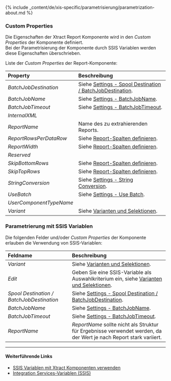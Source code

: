 
{% include _content/de/xis-specific/parametrisierung/parametrization-about.md  %}

### Custom Properties

Die Eigenschaften der Xtract Report Komponente wird in den *Custom Properties* der Komponente definiert. <br>
Bei der Parametrisierung der Komponente durch SSIS Variablen werden diese Eigenschaften überschrieben.

Liste der *Custom Properties* der Report-Komponente:

|Property|Beschreibung|
|:----|:----|
| *BatchJobDestination* | Siehe [Settings - Spool Destination / BatchJobDestination](./report-settings). |
| *BatchJobName* | Siehe [Settings - BatchJobName](./report-settings). |
| *BatchJobTimeout* | Siehe [Settings - BatchJobTimeout](./report-settings).|
| *InternalXML* | |
| *ReportName* | Name des zu extrahierenden Reports.|
| *ReportRowsPerDataRow* | Siehe [Report-Spalten definieren](./report-spalten_definieren). |
| *ReportWidth* | Siehe [Report-Spalten definieren](./report-spalten_definieren). |
| *Reserved* | |
| *SkipBottomRows* | Siehe [Report-Spalten definieren](./report-spalten_definieren). |
| *SkipTopRows* | Siehe [Report-Spalten definieren](./report-spalten_definieren). |
| *StringConversion* | Siehe [Settings - String Conversion](./report-settings). |
| *UseBatch* | Siehe [Settings - Use Batch](./report-settings). |
| *UserComponentTypeName* | |
| *Variant* | Siehe [Varianten und Selektionen](./varianten-und-selektionen). |

### Parametrierung mit SSIS Variablen
Die folgenden Felder und/oder *Custom Properties* der Komponente erlauben die Verwendung von SSIS-Variablen:

|Feldname|Beschreibung|
|:----|:----|
| *Variant*| Siehe [Varianten und Selektionen](./varianten-und-selektionen).|
| *Edit*| Geben Sie eine SSIS-Variable als Auswahlkriterium ein, siehe [Varianten und Selektionen](./varianten-und-selektionen).|
| *Spool Destination / BatchJobDestination* | Siehe [Settings - Spool Destination / BatchJobDestination](./report-settings).|
| *BatchJobName*        |Siehe [Settings - BatchJobName](./report-settings).|
| *BatchJobTimeout*     |Siehe [Settings - BatchJobTimeout](./report-settings).|
| *ReportName*        |  *ReportName* sollte nicht als Struktur für Ergebnisse verwendet werden, da der Wert je nach Report stark variiert. |


****
#### Weiterführende Links
- [SSIS Variablen mit Xtract Komponenten verwenden](../parametrisierung/parametrisierung-variablen) 
- [Integration Services-Variablen (SSIS)](https://docs.microsoft.com/de-de/sql/integration-services/integration-services-ssis-variables?view=sql-server-ver15)
